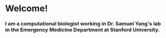 # Welcome!

### I am a computational biologist working in Dr. Samuel Yang's lab in the Emergency Medicine Department at Stanford University. 

